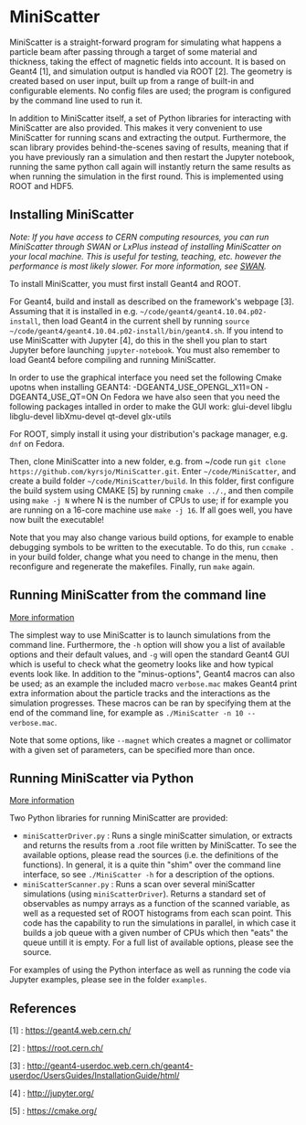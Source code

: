 # MiniScatter

MiniScatter is a straight-forward program for simulating what happens a particle beam after passing through a target of some material and thickness, taking the effect of magnetic fields into account.
It is based on Geant4 [1], and simulation output is handled via ROOT [2].
The geometry is created based on user input, built up from a range of built-in and configurable elements.
No config files are used; the program is configured by the command line used to run it.

In addition to MiniScatter itself, a set of Python libraries for interacting with MiniScatter are also provided.
This makes it very convenient to use MiniScatter for running scans and extracting the output.
Furthermore, the scan library provides behind-the-scenes saving of results, meaning that if you have previously ran a simulation and then restart the Jupyter notebook, running the same python call again will instantly return the same results as when running the simulation in the first round.
This is implemented using ROOT and HDF5.

## Installing MiniScatter

*Note: If you have access to CERN computing resources, you can run MiniScatter through SWAN or LxPlus instead of installing MiniScatter on your local machine.
This is useful for testing, teaching, etc. however the performance is most likely slower.
For more information, see [SWAN](SWAN.md).*

To install MiniScatter, you must first install Geant4 and ROOT.

For Geant4, build and install as described on the framework's webpage [3].
Assuming that it is installed in e.g. `~/code/geant4/geant4.10.04.p02-install`, then load Geant4 in the current shell by running `source ~/code/geant4/geant4.10.04.p02-install/bin/geant4.sh`.
If you intend to use MiniScatter with Jupyter [4], do this in the shell you plan to start Jupyter before launching `jupyter-notebook`.
You must also remember to load Geant4 before compiling and running MiniScatter.

In order to use the graphical interface you need set the following Cmake upotns when installing GEANT4:
-DGEANT4_USE_OPENGL_X11=ON 
-DGEANT4_USE_QT=ON
On Fedora we have also seen that you need the following packages intalled in order to make the GUI work:
glui-devel
libglu
libglu-devel
libXmu-devel
qt-devel
glx-utils




For ROOT, simply install it using your distribution's package manager, e.g. `dnf` on Fedora.

Then, clone MiniScatter into a new folder, e.g. from ~/code run `git clone https://github.com/kyrsjo/MiniScatter.git`.
Enter `~/code/MiniScatter`, and create a build folder `~/code/MiniScatter/build`.
In this folder, first configure the build system using CMAKE [5] by running `cmake ../.`, and then compile using `make -j N` where N is the number of CPUs to use; if for example you are running on a 16-core machine use `make -j 16`.
If all goes well, you have now built the executable!

Note that you may also change various build options, for example to enable debugging symbols to be written to the executable.
To do this, run `ccmake .` in your build folder, change what you need to change in the menu, then reconfigure and regenerate the makefiles.
Finally, run `make` again.

## Running MiniScatter from the command line

[More information](CommandLineUse.md)

The simplest way to use MiniScatter is to launch simulations from the command line.
Furthermore, the `-h` option will show you a list of available options and their default values, and `-g` will open the standard Geant4 GUI which is useful to check what the geometry looks like and how typical events look like.
In addition to the "minus-options", Geant4 macros can also be used; as an example the included macro `verbose.mac` makes Geant4 print extra information about the particle tracks and the interactions as the simulation progresses.
These macros can be ran by specifying them at the end of the command line, for example as `./MiniScatter -n 10 -- verbose.mac`.

Note that some options, like `--magnet` which creates a magnet or collimator with a given set of parameters, can be specified more than once.

## Running MiniScatter via Python

[More information](PyInterface.md)

Two Python libraries for running MiniScatter are provided:
 * `miniScatterDriver.py`  : Runs a single miniScatter simulation, or extracts and returns the results from a .root file written by MiniScatter.
 To see the available options, please read the sources (i.e. the definitions of the functions).
 In general, it is a quite thin "shim" over the command line interface, so see `./MiniScatter -h` for a description of the options.
 * `miniScatterScanner.py` : Runs a scan over several miniScatter simulations (using `miniScatterDriver`).
 Returns a standard set of observables as numpy arrays as a function of the scanned variable, as well as a requested set of ROOT histograms from each scan point.
 This code has the capability to run the simulations in parallel, in which case it builds a job queue with a given number of CPUs which then "eats" the queue untill it is empty.
 For a full list of available options, please see the source.

For examples of using the Python interface as well as running the code via Jupyter examples, please see in the folder `examples`.

## References

[1] : https://geant4.web.cern.ch/

[2] : https://root.cern.ch/

[3] : http://geant4-userdoc.web.cern.ch/geant4-userdoc/UsersGuides/InstallationGuide/html/

[4] : http://jupyter.org/

[5] : https://cmake.org/
